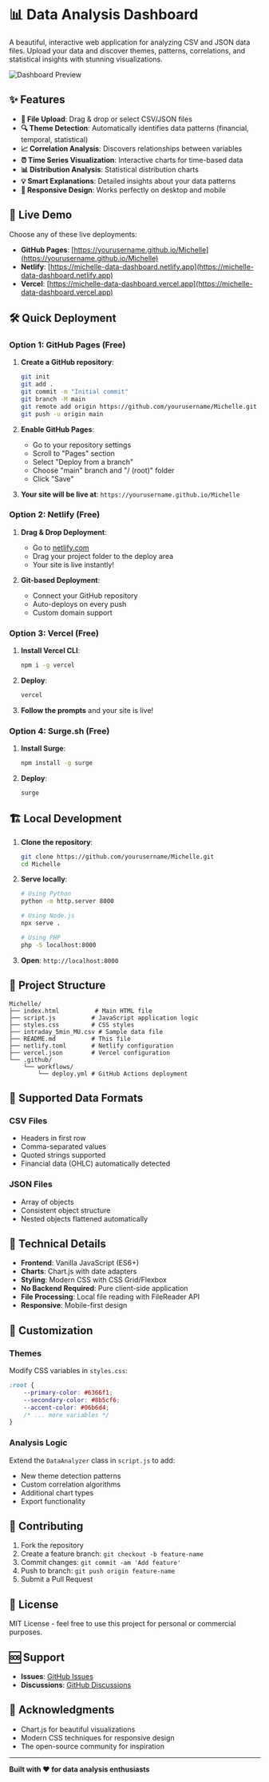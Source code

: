 # 📊 Data Analysis Dashboard

A beautiful, interactive web application for analyzing CSV and JSON data files. Upload your data and discover themes, patterns, correlations, and statistical insights with stunning visualizations.

![Dashboard Preview](https://via.placeholder.com/800x400/6366f1/ffffff?text=Data+Analysis+Dashboard)

## ✨ Features

- **📁 File Upload**: Drag & drop or select CSV/JSON files
- **🔍 Theme Detection**: Automatically identifies data patterns (financial, temporal, statistical)
- **📈 Correlation Analysis**: Discovers relationships between variables
- **⏰ Time Series Visualization**: Interactive charts for time-based data
- **📊 Distribution Analysis**: Statistical distribution charts
- **💡 Smart Explanations**: Detailed insights about your data patterns
- **📱 Responsive Design**: Works perfectly on desktop and mobile

## 🚀 Live Demo

Choose any of these live deployments:

- **GitHub Pages**: [https://yourusername.github.io/Michelle](https://yourusername.github.io/Michelle)
- **Netlify**: [https://michelle-data-dashboard.netlify.app](https://michelle-data-dashboard.netlify.app)
- **Vercel**: [https://michelle-data-dashboard.vercel.app](https://michelle-data-dashboard.vercel.app)

## 🛠️ Quick Deployment

### Option 1: GitHub Pages (Free)

1. **Create a GitHub repository**:
   ```bash
   git init
   git add .
   git commit -m "Initial commit"
   git branch -M main
   git remote add origin https://github.com/yourusername/Michelle.git
   git push -u origin main
   ```

2. **Enable GitHub Pages**:
   - Go to your repository settings
   - Scroll to "Pages" section
   - Select "Deploy from a branch"
   - Choose "main" branch and "/ (root)" folder
   - Click "Save"

3. **Your site will be live at**: `https://yourusername.github.io/Michelle`

### Option 2: Netlify (Free)

1. **Drag & Drop Deployment**:
   - Go to [netlify.com](https://netlify.com)
   - Drag your project folder to the deploy area
   - Your site is live instantly!

2. **Git-based Deployment**:
   - Connect your GitHub repository
   - Auto-deploys on every push
   - Custom domain support

### Option 3: Vercel (Free)

1. **Install Vercel CLI**:
   ```bash
   npm i -g vercel
   ```

2. **Deploy**:
   ```bash
   vercel
   ```

3. **Follow the prompts** and your site is live!

### Option 4: Surge.sh (Free)

1. **Install Surge**:
   ```bash
   npm install -g surge
   ```

2. **Deploy**:
   ```bash
   surge
   ```

## 🏗️ Local Development

1. **Clone the repository**:
   ```bash
   git clone https://github.com/yourusername/Michelle.git
   cd Michelle
   ```

2. **Serve locally**:
   ```bash
   # Using Python
   python -m http.server 8000
   
   # Using Node.js
   npx serve .
   
   # Using PHP
   php -S localhost:8000
   ```

3. **Open**: `http://localhost:8000`

## 📁 Project Structure

```
Michelle/
├── index.html          # Main HTML file
├── script.js          # JavaScript application logic
├── styles.css         # CSS styles
├── intraday_5min_MU.csv # Sample data file
├── README.md          # This file
├── netlify.toml       # Netlify configuration
├── vercel.json        # Vercel configuration
└── .github/
    └── workflows/
        └── deploy.yml # GitHub Actions deployment
```

## 🎯 Supported Data Formats

### CSV Files
- Headers in first row
- Comma-separated values
- Quoted strings supported
- Financial data (OHLC) automatically detected

### JSON Files
- Array of objects
- Consistent object structure
- Nested objects flattened automatically

## 🔧 Technical Details

- **Frontend**: Vanilla JavaScript (ES6+)
- **Charts**: Chart.js with date adapters
- **Styling**: Modern CSS with CSS Grid/Flexbox
- **No Backend Required**: Pure client-side application
- **File Processing**: Local file reading with FileReader API
- **Responsive**: Mobile-first design

## 🎨 Customization

### Themes
Modify CSS variables in `styles.css`:
```css
:root {
    --primary-color: #6366f1;
    --secondary-color: #8b5cf6;
    --accent-color: #06b6d4;
    /* ... more variables */
}
```

### Analysis Logic
Extend the `DataAnalyzer` class in `script.js` to add:
- New theme detection patterns
- Custom correlation algorithms
- Additional chart types
- Export functionality

## 🤝 Contributing

1. Fork the repository
2. Create a feature branch: `git checkout -b feature-name`
3. Commit changes: `git commit -am 'Add feature'`
4. Push to branch: `git push origin feature-name`
5. Submit a Pull Request

## 📄 License

MIT License - feel free to use this project for personal or commercial purposes.

## 🆘 Support

- **Issues**: [GitHub Issues](https://github.com/yourusername/Michelle/issues)
- **Discussions**: [GitHub Discussions](https://github.com/yourusername/Michelle/discussions)

## 🙏 Acknowledgments

- Chart.js for beautiful visualizations
- Modern CSS techniques for responsive design
- The open-source community for inspiration

---

**Built with ❤️ for data analysis enthusiasts**
